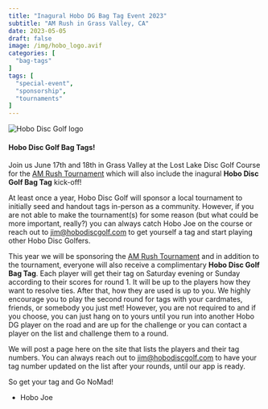 ```yaml
---
title: "Inagural Hobo DG Bag Tag Event 2023"
subtitle: "AM Rush in Grass Valley, CA"
date: 2023-05-05
draft: false
image: /img/hobo_logo.avif
categories: [
  "bag-tags"
]
tags: [
  "special-event",
  "sponsorship",
  "tournaments"
]
---
```

![Hobo Disc Golf logo](/img/hobo_logo.avif)

#### Hobo Disc Golf Bag Tags!
Join us June 17th and 18th in Grass Valley at the Lost Lake Disc Golf Course for the [AM Rush Tournament](https://www.discgolfscene.com/tournaments/The_Am_Rush_2023) which will also include the inagural **Hobo Disc Golf Bag Tag** kick-off!

At least once a year, Hobo Disc Golf will sponsor a local tournament to initially seed and handout tags in-person as a community. However, if you are not able to make the tournament(s) for some reason (but what could be more important, really?) you can always catch Hobo Joe on the course or reach out to jim@hobodiscgolf.com to get yourself a tag and start playing other Hobo Disc Golfers.

This year we will be sponsoring the [AM Rush Tournament](https://www.discgolfscene.com/tournaments/The_Am_Rush_2023) and in addition to the tournament, everyone will also receive a complimentary **Hobo Disc Golf Bag Tag**. Each player will get their tag on Saturday evening or Sunday according to their scores for round 1. It will be up to the players how they want to resolve ties. After that, how they are used is up to you. We highly encourage you to play the second round for tags with your cardmates, friends, or somebody you just met! However, you are not required to and if you choose, you can just hang on to yours until you run into another Hobo DG player on the road and are up for the challenge or you can contact a player on the list and challenge them to a round.

We will post a page here on the site that lists the players and their tag numbers. You can always reach out to jim@hobodiscgolf.com to have your tag number updated on the list after your rounds, until our app is ready.

So get your tag and Go NoMad!

- Hobo Joe
